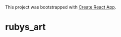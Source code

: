 This project was bootstrapped with [Create React App](https://github.com/facebookincubator/create-react-app).

# rubys_art
